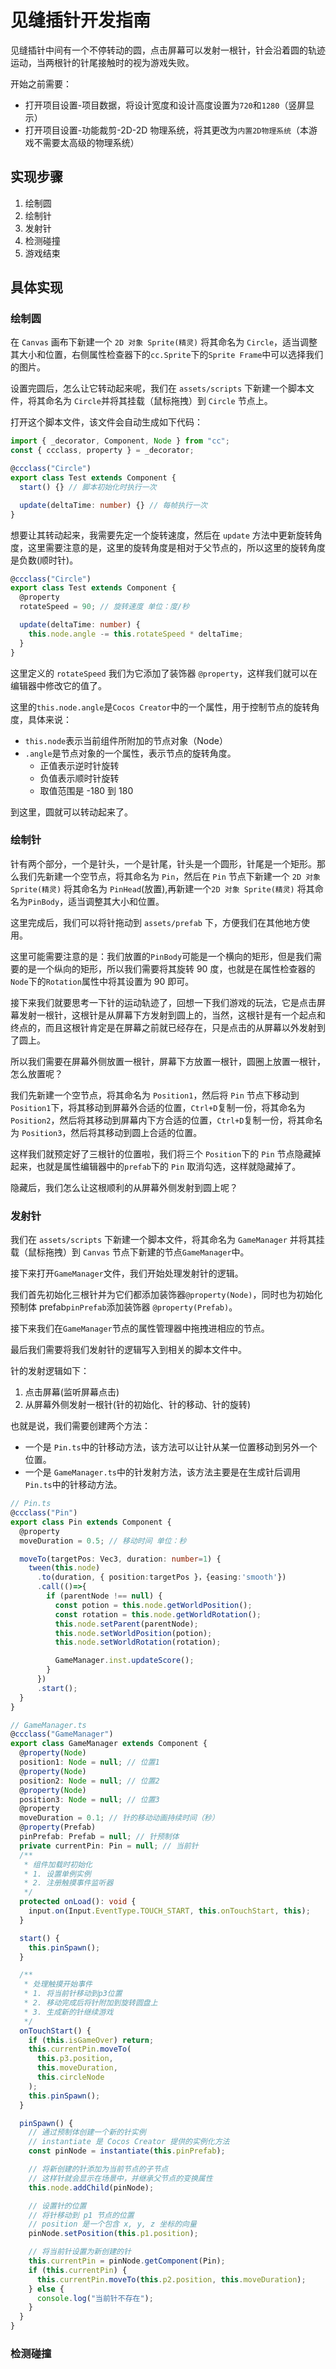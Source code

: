 # 见缝插针开发指南

见缝插针中间有一个不停转动的圆，点击屏幕可以发射一根针，针会沿着圆的轨迹运动，当两根针的针尾接触时的视为游戏失败。

开始之前需要：

- 打开项目设置-项目数据，将设计宽度和设计高度设置为`720`和`1280`（竖屏显示）
- 打开项目设置-功能裁剪-2D-2D 物理系统，将其更改为`内置2D物理系统`（本游戏不需要太高级的物理系统）

## 实现步骤

1. 绘制圆
2. 绘制针
3. 发射针
4. 检测碰撞
5. 游戏结束

## 具体实现

### 绘制圆

在 `Canvas` 画布下新建一个 `2D 对象 Sprite(精灵)` 将其命名为 `Circle`，适当调整其大小和位置，右侧属性检查器下的`cc.Sprite`下的`Sprite Frame`中可以选择我们的图片。

设置完圆后，怎么让它转动起来呢，我们在 `assets/scripts` 下新建一个脚本文件，将其命名为 `Circle`并将其挂载（鼠标拖拽）到 `Circle` 节点上。

打开这个脚本文件，该文件会自动生成如下代码：

```ts
import { _decorator, Component, Node } from "cc";
const { ccclass, property } = _decorator;

@ccclass("Circle")
export class Test extends Component {
  start() {} // 脚本初始化时执行一次

  update(deltaTime: number) {} // 每帧执行一次
}
```

想要让其转动起来，我需要先定一个旋转速度，然后在 `update` 方法中更新旋转角度，这里需要注意的是，这里的旋转角度是相对于父节点的，所以这里的旋转角度是负数(顺时针)。

```ts
@ccclass("Circle")
export class Test extends Component {
  @property
  rotateSpeed = 90; // 旋转速度 单位：度/秒

  update(deltaTime: number) {
    this.node.angle -= this.rotateSpeed * deltaTime;
  }
}
```

这里定义的 `rotateSpeed` 我们为它添加了装饰器 `@property`，这样我们就可以在编辑器中修改它的值了。

这里的`this.node.angle`是`Cocos Creator`中的一个属性，用于控制节点的旋转角度，具体来说：

- `this.node`表示当前组件所附加的节点对象（Node）
- `.angle`是节点对象的一个属性，表示节点的旋转角度。
  - 正值表示逆时针旋转
  - 负值表示顺时针旋转
  - 取值范围是 -180 到 180

到这里，圆就可以转动起来了。

### 绘制针

针有两个部分，一个是针头，一个是针尾，针头是一个圆形，针尾是一个矩形。那么我们先新建一个空节点，将其命名为 `Pin`，然后在 `Pin` 节点下新建一个 `2D 对象 Sprite(精灵)` 将其命名为 `PinHead`(放置),再新建一个`2D 对象 Sprite(精灵)` 将其命名为`PinBody`，适当调整其大小和位置。

这里完成后，我们可以将针拖动到 `assets/prefab` 下，方便我们在其他地方使用。

这里可能需要注意的是：我们放置的`PinBody`可能是一个横向的矩形，但是我们需要的是一个纵向的矩形，所以我们需要将其旋转 90 度，也就是在属性检查器的`Node`下的`Rotation`属性中将其设置为 90 即可。

接下来我们就要思考一下针的运动轨迹了，回想一下我们游戏的玩法，它是点击屏幕发射一根针，这根针是从屏幕下方发射到圆上的，当然，这根针是有一个起点和终点的，而且这根针肯定是在屏幕之前就已经存在，只是点击的从屏幕以外发射到了圆上。

所以我们需要在屏幕外侧放置一根针，屏幕下方放置一根针，圆圈上放置一根针，怎么放置呢？

我们先新建一个空节点，将其命名为 `Position1`，然后将 `Pin` 节点下移动到 `Position1`下，将其移动到屏幕外合适的位置，`Ctrl+D`复制一份，将其命名为 `Position2`，然后将其移动到屏幕内下方合适的位置，`Ctrl+D`复制一份，将其命名为 `Position3`，然后将其移动到圆上合适的位置。

这样我们就预定好了三根针的位置啦，我们将三个 `Position`下的 `Pin` 节点隐藏掉起来，也就是属性编辑器中的`prefab`下的 `Pin` 取消勾选，这样就隐藏掉了。

隐藏后，我们怎么让这根顺利的从屏幕外侧发射到圆上呢？

### 发射针

我们在 `assets/scripts` 下新建一个脚本文件，将其命名为 `GameManager` 并将其挂载（鼠标拖拽）到 `Canvas` 节点下新建的节点`GameManager`中。

接下来打开`GameManager`文件，我们开始处理发射针的逻辑。

我们首先初始化三根针并为它们都添加装饰器`@property(Node)`，同时也为初始化预制体 prefab`pinPrefab`添加装饰器 `@property(Prefab)`。

接下来我们在`GameManager`节点的属性管理器中拖拽进相应的节点。

最后我们需要将我们发射针的逻辑写入到相关的脚本文件中。

针的发射逻辑如下：

1. 点击屏幕(监听屏幕点击)
2. 从屏幕外侧发射一根针(针的初始化、针的移动、针的旋转)

也就是说，我们需要创建两个方法：

- 一个是 `Pin.ts`中的针移动方法，该方法可以让针从某一位置移动到另外一个位置。
- 一个是 `GameManager.ts`中的针发射方法，该方法主要是在生成针后调用 `Pin.ts`中的针移动方法。

```ts
// Pin.ts
@ccclass("Pin")
export class Pin extends Component {
  @property
  moveDuration = 0.5; // 移动时间 单位：秒

  moveTo(targetPos: Vec3, duration: number=1) {
    tween(this.node)
      .to(duration, { position:targetPos }，{easing:'smooth'})
      .call(()=>{
        if (parentNode !== null) {
          const potion = this.node.getWorldPosition();
          const rotation = this.node.getWorldRotation();
          this.node.setParent(parentNode);
          this.node.setWorldPosition(potion);
          this.node.setWorldRotation(rotation);

          GameManager.inst.updateScore();
        }
      })
      .start();
  }
}
```

```ts
// GameManager.ts
@ccclass("GameManager")
export class GameManager extends Component {
  @property(Node)
  position1: Node = null; // 位置1
  @property(Node)
  position2: Node = null; // 位置2
  @property(Node)
  position3: Node = null; // 位置3
  @property
  moveDuration = 0.1; // 针的移动动画持续时间（秒）
  @property(Prefab)
  pinPrefab: Prefab = null; // 针预制体
  private currentPin: Pin = null; // 当前针
  /**
   * 组件加载时初始化
   * 1. 设置单例实例
   * 2. 注册触摸事件监听器
   */
  protected onLoad(): void {
    input.on(Input.EventType.TOUCH_START, this.onTouchStart, this);
  }

  start() {
    this.pinSpawn();
  }

  /**
   * 处理触摸开始事件
   * 1. 将当前针移动到p3位置
   * 2. 移动完成后将针附加到旋转圆盘上
   * 3. 生成新的针继续游戏
   */
  onTouchStart() {
    if (this.isGameOver) return;
    this.currentPin.moveTo(
      this.p3.position,
      this.moveDuration,
      this.circleNode
    );
    this.pinSpawn();
  }

  pinSpawn() {
    // 通过预制体创建一个新的针实例
    // instantiate 是 Cocos Creator 提供的实例化方法
    const pinNode = instantiate(this.pinPrefab);

    // 将新创建的针添加为当前节点的子节点
    // 这样针就会显示在场景中，并继承父节点的变换属性
    this.node.addChild(pinNode);

    // 设置针的位置
    // 将针移动到 p1 节点的位置
    // position 是一个包含 x, y, z 坐标的向量
    pinNode.setPosition(this.p1.position);

    // 将当前针设置为新创建的针
    this.currentPin = pinNode.getComponent(Pin);
    if (this.currentPin) {
      this.currentPin.moveTo(this.p2.position, this.moveDuration);
    } else {
      console.log("当前针不存在");
    }
  }
}
```

### 检测碰撞

